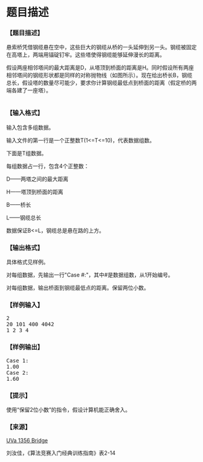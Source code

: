 # 题目描述


<h3>
【题目描述】
</h3>
<p>
悬索桥凭借钢缆悬在空中，这些巨大的钢缆从桥的一头延伸到另一头。钢缆被固定在高塔上，两端用锚碇钉牢。这些塔使得钢缆能够延伸漫长的距离。
</p>
<p>
假设两座相邻塔间的最大距离是D，从塔顶到桥面的距离是H。同时假设所有两座相邻塔间的钢缆形状都是同样的对称抛物线（如图所示）。现在给出桥长B，钢缆总长，假设塔的数量尽可能少，要求你计算钢缆最低点到桥面的距离（假定桥的两端各建了一座塔）。
</p>
<p>
</p><center><img src="/upload/image/20140121/20140121210006_34881.gif" alt=""/></center>
<p></p>
<h3>
【输入格式】
</h3>
<p>
输入包含多组数据。
</p>
<p>
输入文件的第一行是一个正整数T(1&lt;=T&lt;=10)，代表数据组数。
</p>
<p>
下面是T组数据。
</p>
<p>
每组数据占一行，包含4个正整数：
</p>
<p>
D——两塔之间的最大距离
</p>
<p>
H——塔顶到桥面的距离
</p>
<p>
B——桥长
</p>
<p>
L——钢缆总长
</p>
<p>
数据保证B&lt;=L，钢缆总是悬在路的上方。
</p>
<h3>
【输出格式】
</h3>
<p>
具体格式见样例。
</p>
<p>
对每组数据，先输出一行&#34;Case #:&#34;，其中#是数据组数，从1开始编号。
</p>
<p>
对每组数据，输出桥面到钢缆最低点的距离。保留两位小数。
</p>
<h3>
【样例输入】
</h3>
<pre>2
20 101 400 4042
1 2 3 4
</pre>
<h3>
【样例输出】
</h3>
<pre>Case 1:
1.00
Case 2:
1.60
</pre>
<h3>
【提示】
</h3>
<p>
使用“保留2位小数”的指令，假设计算机能正确舍入。
</p>
<h3>
【来源】
</h3>
<p>
<a href="http://uva.onlinejudge.org/index.php?option=com_onlinejudge&amp;Itemid=8&amp;category=493&amp;page=show_problem&amp;problem=4102" target="_blank">UVa 1356 Bridge</a> 
</p>
<p>
刘汝佳，《算法竞赛入门经典训练指南》表2-14
</p>
